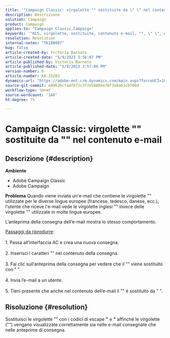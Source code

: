 ```yaml
---
title: '"Campaign Classic: virgolette "" sostituite da \" \" nel contenuto dell’e-mail'
description: Descrizione
solution: Campaign
product: Campaign
applies-to: "Campaign Classic,Campaign"
keywords: '"KCS, virgolette, sostituite, contenuto e-mail, "", \" \", Adobe Campaign, Adobe Campaign Classic"'
resolution: Resolution
internal-notes: "TK188097"
bug: false
article-created-by: Victoria Barnato
article-created-date: "5/9/2023 3:56:07 PM"
article-published-by: Victoria Barnato
article-published-date: "5/9/2023 3:57:06 PM"
version-number: 6
article-number: KA-15283
dynamics-url: "https://adobe-ent.crm.dynamics.com/main.aspx?forceUCI=1&pagetype=entityrecord&etn=knowledgearticle&id=2744b2ff-81ee-ed11-8849-6045bd0065b6"
source-git-commit: e8962bcfa4f672c3f7e5880ee76f3a8a61c0700d
workflow-type: tm+mt
source-wordcount: '168'
ht-degree: 7%

---
```


# Campaign Classic: virgolette &quot;&quot; sostituite da &quot;&quot; nel contenuto e-mail

## Descrizione {#description}


<b>Ambiente</b>

- Adobe Campaign Classic
- Adobe Campaign


<b>Problema</b>
Quando viene inviata un&#39;e-mail che contiene le virgolette &quot;&quot; utilizzate per le diverse lingue europee (francese, tedesco, danese, ecc.), l&#39;utente che riceve l&#39;e-mail vede le virgolette inglesi &quot;&quot; invece delle virgolette &quot;&quot; utilizzate in molte lingue europee.

L’anteprima della consegna dell’e-mail mostra lo stesso comportamento.

<u>Passaggi da riprodurre</u>:<br><br>1. Passa all’interfaccia AC e crea una nuova consegna.<br><br>2. Inserisci i caratteri &quot;&quot; nel contenuto della consegna.<br><br>3. Fai clic sull’anteprima della consegna per vedere che il &quot;&quot; viene sostituito con &quot; &quot;.<br><br>4. Invia l’e-mail a un utente.<br><br>5. Tieni presente che anche nel contenuto dell’e-mail il &quot;&quot; è sostituito da &quot; &quot;.<br>

## Risoluzione {#resolution}


Sostituisci le virgolette &quot;&quot; con i codici di escape <b>&quot;</b> e <b>&quot;</b> affinché le virgolette (&quot;&quot;) vengano visualizzate correttamente sia nelle e-mail consegnate che nelle anteprime di consegna.
